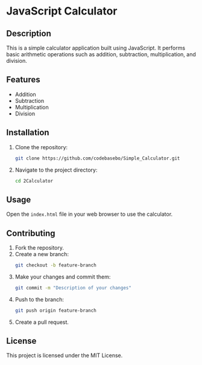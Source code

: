 # JavaScript Calculator

## Description
This is a simple calculator application built using JavaScript. It performs basic arithmetic operations such as addition, subtraction, multiplication, and division.

## Features
- Addition
- Subtraction
- Multiplication
- Division

## Installation
1. Clone the repository:
    ```sh
    git clone https://github.com/codebasebo/Simple_Calculator.git
    ```
2. Navigate to the project directory:
    ```sh
    cd 2Calculator
    ```

## Usage
Open the `index.html` file in your web browser to use the calculator.

## Contributing
1. Fork the repository.
2. Create a new branch:
    ```sh
    git checkout -b feature-branch
    ```
3. Make your changes and commit them:
    ```sh
    git commit -m "Description of your changes"
    ```
4. Push to the branch:
    ```sh
    git push origin feature-branch
    ```
5. Create a pull request.

## License
This project is licensed under the MIT License.
